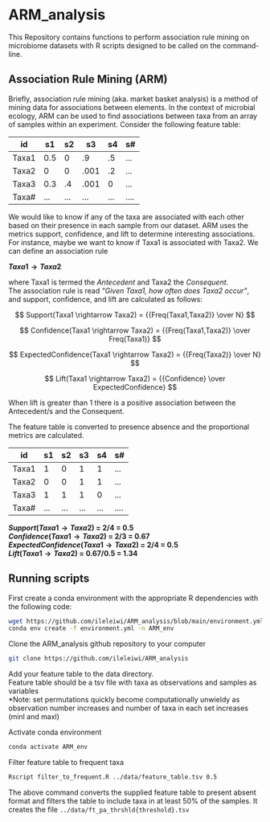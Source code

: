 # ARM_analysis
This Repository contains functions to perform association rule mining on microbiome datasets with R scripts designed to be called on the command-line.

## Association Rule Mining (ARM)
Briefly, association rule mining (aka. market basket analysis)  is a method of mining data for associations between elements. In the context of microbial ecology, ARM can be used to find associations between taxa from an array of samples within an experiment. Consider the following feature table:

| id    | s1  | s2  | s3   | s4  | s#   |
|-------|-----|-----|------|-----|------|
| Taxa1 | 0.5 | 0   | .9   | .5  | ...  |
| Taxa2 | 0   | 0   | .001 | .2  | ...  |
| Taxa3 | 0.3 | .4  | .001 | 0   | ...  |
| Taxa# | ... | ... | ...  | ... | .... |

We would like to know if any of the taxa are associated with each other based on their presence in each sample from our dataset.
ARM uses the metrics support, confidence, and lift to determine interesting associations. For instance, maybe we want to know if Taxa1 is associated with Taxa2.
We can define an association rule

**$Taxa1 \rightarrow Taxa2$**

where Taxa1 is termed the *Antecedent* and Taxa2 the *Consequent*. <br />
The association rule is read *"Given Taxa1, how often does Taxa2 occur"*, and support, confidence, and lift are calculated as follows:

$$ Support(Taxa1 \rightarrow Taxa2) = {{Freq(Taxa1,Taxa2)} \over N} $$

$$ Confidence(Taxa1 \rightarrow Taxa2) = {{Freq(Taxa1,Taxa2)} \over Freq(Taxa1)} $$

$$ ExpectedConfidence(Taxa1 \rightarrow Taxa2) = {{Freq(Taxa2)} \over N} $$

$$ Lift(Taxa1 \rightarrow Taxa2) = {{Confidence} \over ExpectedConfidence} $$

When lift is greater than 1 there is a positive association between the Antecedent/s and the Consequent.

The feature table is converted to presence absence and the proportional metrics are calculated.

| id    | s1  | s2  | s3  | s4  | s#   |
|-------|-----|-----|-----|-----|------|
| Taxa1 | 1   | 0   | 1   | 1   | ...  |
| Taxa2 | 0   | 0   | 1   | 1   | ...  |
| Taxa3 | 1   | 1   | 1   | 0   | ...  |
| Taxa# | ... | ... | ... | ... | .... |

**$Support(Taxa1 \rightarrow Taxa2)$ = 2/4 = 0.5** <br />
**$Confidence(Taxa1 \rightarrow Taxa2)$ = 2/3 = 0.67** <br />
**$ExpectedConfidence(Taxa1 \rightarrow Taxa2)$ = 2/4 = 0.5** <br />
**$Lift(Taxa1 \rightarrow Taxa2)$ = 0.67/0.5 = 1.34**

## Running scripts
First create a conda environment with the appropriate R dependencies with the following code:
```bash
wget https://github.com/ileleiwi/ARM_analysis/blob/main/environment.yml
conda env create -f environment.yml -n ARM_env
```

Clone the ARM_analysis github repository to your computer
```bash
git clone https://github.com/ileleiwi/ARM_analysis
```
Add your feature table to the data directory.<br />
Feature table should be a tsv file with taxa as observations and samples as variables<br />
*Note: set permutations quickly become computationally unwieldy as observation number increases and number of taxa in each set increases (minl and maxl)

Activate conda environment
```bash
conda activate ARM_env
```

Filter feature table to frequent taxa
```bash
Rscript filter_to_frequent.R ../data/feature_table.tsv 0.5
```
The above command converts the supplied feature table to present absent format and filters the table to include taxa in at least 50% of the samples. It creates the file `../data/ft_pa_thrshld{threshold}.tsv`


